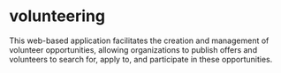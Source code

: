 # volunteering
This web-based application facilitates the creation and management of volunteer opportunities, allowing organizations to publish offers and volunteers to search for, apply to, and participate in these opportunities.
